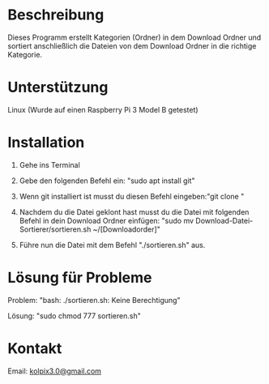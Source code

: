 # Beschreibung
Dieses Programm erstellt Kategorien (Ordner) in dem Download Ordner und sortiert anschließlich die Dateien von dem Download Ordner in die richtige Kategorie.

# Unterstützung
Linux
(Wurde auf einen Raspberry Pi 3 Model B getestet)

# Installation

1. Gehe ins Terminal 

2. Gebe den folgenden Befehl ein: "sudo apt install git"

3. Wenn git installiert ist musst du diesen Befehl eingeben:"git clone "

4. Nachdem du die Datei geklont hast musst du die Datei mit folgenden Befehl in dein Download Ordner einfügen: "sudo mv Download-Datei-Sortierer/sortieren.sh ~/[Downloadorder]" 

5. Führe nun die Datei mit dem Befehl "./sortieren.sh" aus.

# Lösung für Probleme

Problem: "bash: ./sortieren.sh: Keine Berechtigung"

Lösung: "sudo chmod 777 sortieren.sh"

# Kontakt

Email: kolpix3.0@gmail.com



